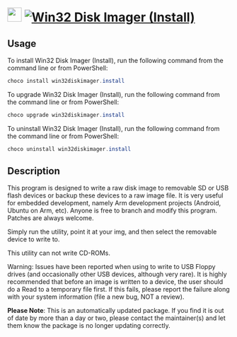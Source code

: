 ﻿# <img src="https://cdn.jsdelivr.net/gh/mkevenaar/chocolatey-packages@3559cef4d1eb00218748abd0fdf44ace62344147/icons/win32diskimager.png" width="32" height="32"/> [![Win32 Disk Imager (Install)](https://img.shields.io/chocolatey/v/win32diskimager.install.svg?label=Win32+Disk+Imager+(Install))](https://chocolatey.org/packages/win32diskimager.install)

## Usage
To install Win32 Disk Imager (Install), run the following command from the command line or from PowerShell:
```powershell
choco install win32diskimager.install
```

To upgrade Win32 Disk Imager (Install), run the following command from the command line or from PowerShell:
```powershell
choco upgrade win32diskimager.install
```

To uninstall Win32 Disk Imager (Install), run the following command from the command line or from PowerShell:
```powershell
choco uninstall win32diskimager.install
```

## Description
This program is designed to write a raw disk image to removable SD or USB flash devices or backup these devices to a raw image file. It is very useful for embedded development, namely Arm development projects (Android, Ubuntu on Arm, etc). Anyone is free to branch and modify this program. Patches are always welcome.

Simply run the utility, point it at your img, and then select the removable device to write to.

This utility can not write CD-ROMs.

Warning: Issues have been reported when using to write to USB Floppy drives (and occasionally other USB devices, although very rare). It is highly recommended that before an image is written to a device, the user should do a Read to a temporary file first. If this fails, please report the failure along with your system information (file a new bug, NOT a review).

**Please Note**: This is an automatically updated package. If you find it is
out of date by more than a day or two, please contact the maintainer(s) and
let them know the package is no longer updating correctly.

